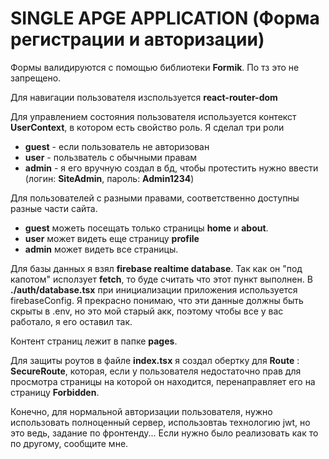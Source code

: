 # SINGLE APGE APPLICATION (Форма регистрации и авторизации)

Формы валидируются с помощью библиотеки **Formik**. По тз это не запрещено.

Для навигации пользователя изспользуется **react-router-dom**

Для управлением состояния пользователя используется контекст **UserContext**,
в котором есть свойство роль. Я сделал три роли
* **guest** - если пользователь не авторизован
* **user** - пользватель с обычными правам
* **admin** - я его вручную создал в бд, чтобы протестить нужно ввести (логин: **SiteAdmin**, пароль: **Admin1234**)

Для пользователей с разными правами, соответственно доступны разные части сайта.

* **guest** можеть посещать только страницы **home** и **about**.
* **user** может видеть еще страницу **profile**
* **admin** может видеть все страницы.

Для базы данных я взял **firebase realtime database**. Так как он "под капотом"
исползует **fetch**, то буде считать что этот пункт выполнен. В **./auth/database.tsx** при инициализации приложения используется firebaseConfig.
Я прекрасно понимаю, что эти данные должны быть скрыты в .env, но это мой старый акк, поэтому чтобы все у вас работало, я его оставил так.

Контент страниц лежит в папке **pages**.

Для защиты роутов в файле **index.tsx** я создал обертку для **Route** : **SecureRoute**, которая, 
если у пользователя недостаточно прав для просмотра страницы на которой он находится, перенаправляет
его на страницу **Forbidden**.

Конечно, для нормальной авторизации пользователя, нужно использовать полноценный сервер,
использовтаь технологию jwt, но это ведь, задание по фронтенду...
Если нужно было реализовать как то по другому, сообщите мне.
